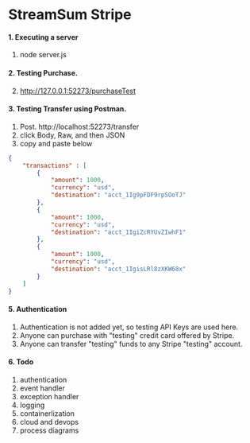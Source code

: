 # StreamSum Stripe

#### 1. Executing a server
1) node server.js 

#### 2. Testing Purchase.
2) http://127.0.0.1:52273/purchaseTest

#### 3. Testing Transfer using Postman.
1) Post. http://localhost:52273/transfer
2) click Body, Raw, and then JSON
3) copy and paste below
```json
{
    "transactions" : [
        {
            "amount": 1000,
            "currency": "usd",
            "destination": "acct_1Ig9pFDF9rpSOoTJ"
        },
        {
            "amount": 1000,
            "currency": "usd",
            "destination": "acct_1IgiZcRYUvZIwhF1"
        },
        {
            "amount": 1000,
            "currency": "usd",
            "destination": "acct_1IgisLRl8zXKW68x"
        }
    ]
}
```

#### 5. Authentication
1) Authentication is not added yet, so testing API Keys are used here. 
2) Anyone can purchase with "testing" credit card offered by Stripe.
3) Anyone can transfer "testing" funds to any Stripe "testing" account.

#### 6. Todo
1) authentication
2) event handler
3) exception handler
4) logging 
5) containerlization
6) cloud and devops
7) process diagrams 
